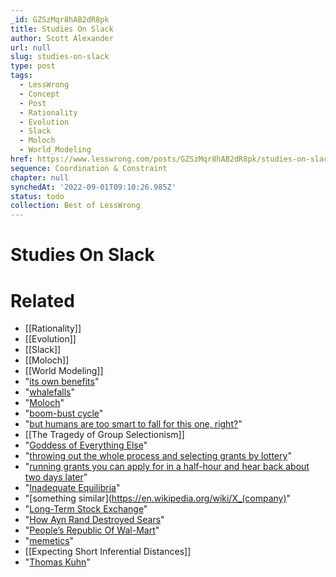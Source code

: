 ```yaml
---
_id: GZSzMqr8hAB2dR8pk
title: Studies On Slack
author: Scott Alexander
url: null
slug: studies-on-slack
type: post
tags:
  - LessWrong
  - Concept
  - Post
  - Rationality
  - Evolution
  - Slack
  - Moloch
  - World_Modeling
href: https://www.lesswrong.com/posts/GZSzMqr8hAB2dR8pk/studies-on-slack
sequence: Coordination & Constraint
chapter: null
synchedAt: '2022-09-01T09:10:26.985Z'
status: todo
collection: Best of LessWrong
---
```


# Studies On Slack


# Related

- [[Rationality]]
- [[Evolution]]
- [[Slack]]
- [[Moloch]]
- [[World Modeling]]
- "[its own benefits](https://books.google.com/books?id=1bUoIpTQbLYC&pg=PA153&lpg=PA153&dq=evolve+half+an+eye&source=bl&ots=dp1DlhtdUO&sig=ACfU3U09G7Jq2xitoELZglQykIGJBzBBDw&hl=en&sa=X&ved=2ahUKEwjsi5HngbDpAhUuGDQIHRRjCv44ChDoATAHegQICBAB#v=onepage&q=evolve%20half%20an%20eye&f=false)"
- "[whalefalls](https://en.wikipedia.org/wiki/Whale_fall)"
- "[Moloch](https://slatestarcodex.com/2014/07/30/meditations-on-moloch/)"
- "[boom-bust cycle](https://en.wikipedia.org/wiki/Lotka%E2%80%93Volterra_equations)"
- "[but humans are too smart to fall for this one, right?](https://slatestarcodex.com/2019/08/12/book-review-secular-cycles/)"
- [[The Tragedy of Group Selectionism]]
- "[Goddess of Everything Else](https://slatestarcodex.com/2015/08/17/the-goddess-of-everything-else-2/)"
- "[throwing out the whole process and selecting grants by lottery](https://www.vox.com/future-perfect/2019/1/18/18183939/science-funding-grant-lotteries-research)"
- "[running grants you can apply for in a half-hour and hear back about two days later](https://www.vox.com/future-perfect/2020/4/21/21228156/coronavirus-fast-grants-tyler-cowen-patrick-collison)"
- "[Inadequate Equilibria](https://slatestarcodex.com/2017/11/30/book-review-inadequate-equilibria/)"
- "[something similar](https://en.wikipedia.org/wiki/X_(company)"
- "[Long-Term Stock Exchange](https://www.vox.com/recode/2019/5/22/18629621/long-term-stock-exchange-explainer-capitalism-quarterly-earnings)"
- "[How Ayn Rand Destroyed Sears](https://www.versobooks.com/blogs/4385-failing-to-plan-how-ayn-rand-destroyed-sears)"
- "[People’s Republic Of Wal-Mart](https://www.amazon.com/Peoples-Republic-Walmart-Corporations-Foundation/dp/178663516X)"
- "[memetics](https://en.wikipedia.org/wiki/Memetics)"
- [[Expecting Short Inferential Distances]]
- "[Thomas Kuhn](https://slatestarcodex.com/2019/01/08/book-review-the-structure-of-scientific-revolutions/)"
